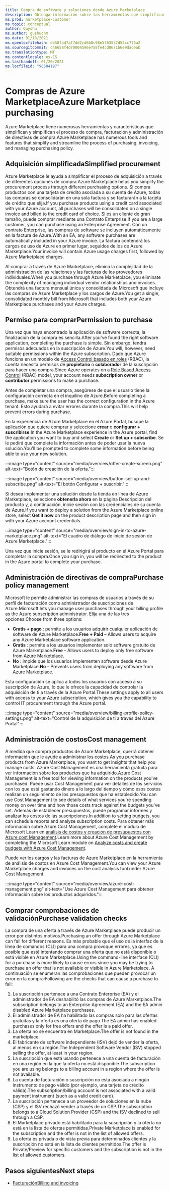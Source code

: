 ```yaml
---
title: Compra de software y soluciones desde Azure Marketplace
description: Obtenga información sobre las herramientas que simplifican y agilizan las compras y la administración de software en Azure Marketplace.
ms.prod: marketplace-customer
ms.topic: conceptual
author: Guyshu
ms.author: gushuchm
ms.date: 01/18/2021
ms.openlocfilehash: de58fad7af7dd2cd6b8c98e5763557d54cc776a2
ms.sourcegitcommit: c46658f4d70004596e758fe4cd8671b6e9dadeab
ms.translationtype: MT
ms.contentlocale: es-ES
ms.lasthandoff: 01/20/2021
ms.locfileid: "98584197"
---
```

# <a name="azure-marketplace-purchasing"></a><span data-ttu-id="a4254-103">Compras de Azure Marketplace</span><span class="sxs-lookup"><span data-stu-id="a4254-103">Azure Marketplace purchasing</span></span>

<span data-ttu-id="a4254-104">Azure Marketplace tiene numerosas herramientas y características que simplifican y simplifican el proceso de compra, facturación y administración de directivas de compra.</span><span class="sxs-lookup"><span data-stu-id="a4254-104">Azure Marketplace has numerous tools and features that simplify and streamline the process of purchasing, invoicing, and managing purchasing policy.</span></span>

## <a name="simplified-procurement"></a><span data-ttu-id="a4254-105">Adquisición simplificada</span><span class="sxs-lookup"><span data-stu-id="a4254-105">Simplified procurement</span></span>

<span data-ttu-id="a4254-106">Azure Marketplace le ayuda a simplificar el proceso de adquisición a través de diferentes opciones de compra.</span><span class="sxs-lookup"><span data-stu-id="a4254-106">Azure Marketplace helps you simplify the procurement process through different purchasing options.</span></span> <span data-ttu-id="a4254-107">Si compra productos con una tarjeta de crédito asociada a su cuenta de Azure, todas las compras se consolidarán en una sola factura y se facturarán a la tarjeta de crédito que elija.</span><span class="sxs-lookup"><span data-stu-id="a4254-107">If you purchase products using a credit card associated with your Azure account, all purchases will be consolidated on a single invoice and billed to the credit card of choice.</span></span> <span data-ttu-id="a4254-108">Si es un cliente de gran tamaño, puede comprar mediante una Contrato Enterprise.</span><span class="sxs-lookup"><span data-stu-id="a4254-108">If you are a large customer, you can purchase using an Enterprise Agreement.</span></span> <span data-ttu-id="a4254-109">Con un contrato Enterprise, las compras de software se incluyen automáticamente en la factura de Azure.</span><span class="sxs-lookup"><span data-stu-id="a4254-109">With an EA, any software purchases are automatically included in your Azure invoice.</span></span> <span data-ttu-id="a4254-110">La factura contendrá los cargos de uso de Azure en primer lugar, seguidos de los de Azure Marketplace.</span><span class="sxs-lookup"><span data-stu-id="a4254-110">Your invoice will contain Azure usage charges first, followed by Azure Marketplace charges.</span></span>

<span data-ttu-id="a4254-111">Al comprar a través de Azure Marketplace, elimina la complejidad de la administración de las relaciones y las facturas de los proveedores individuales.</span><span class="sxs-lookup"><span data-stu-id="a4254-111">When you purchase through Azure Marketplace, you eliminate the complexity of managing individual vendor relationships and invoices.</span></span> <span data-ttu-id="a4254-112">Obtendrá una factura mensual única y consolidada de Microsoft que incluye las compras de Azure Marketplace y los cargos de Azure.</span><span class="sxs-lookup"><span data-stu-id="a4254-112">You get a single, consolidated monthly bill from Microsoft that includes both your Azure Marketplace purchases and your Azure charges.</span></span>

## <a name="permission-to-purchase"></a><span data-ttu-id="a4254-113">Permiso para comprar</span><span class="sxs-lookup"><span data-stu-id="a4254-113">Permission to purchase</span></span>

<span data-ttu-id="a4254-114">Una vez que haya encontrado la aplicación de software correcta, la finalización de la compra es sencilla.</span><span class="sxs-lookup"><span data-stu-id="a4254-114">After you've found the right software application, completing the purchase is simple.</span></span> <span data-ttu-id="a4254-115">Sin embargo, tendrá permisos adecuados en la suscripción de Azure.</span><span class="sxs-lookup"><span data-stu-id="a4254-115">You will, however, need suitable permissions within the Azure subscription.</span></span> <span data-ttu-id="a4254-116">Dado que Azure funciona en un modelo de [Access Control basado en roles](/azure/role-based-access-control/overview) (RBAC), la cuenta necesita permisos de **propietario** o **colaborador** de la suscripción para hacer una compra.</span><span class="sxs-lookup"><span data-stu-id="a4254-116">Since Azure operates on a [Role Based Access Control](/azure/role-based-access-control/overview) (RBAC) model, your account needs **subscription owner** or **contributor** permissions to make a purchase.</span></span>

<span data-ttu-id="a4254-117">Antes de completar una compra, asegúrese de que el usuario tiene la configuración correcta en el inquilino de Azure.</span><span class="sxs-lookup"><span data-stu-id="a4254-117">Before completing a purchase, make sure the user has the correct configuration in the Azure tenant.</span></span> <span data-ttu-id="a4254-118">Esto ayudará a evitar errores durante la compra.</span><span class="sxs-lookup"><span data-stu-id="a4254-118">This will help prevent errors during purchase.</span></span>

<span data-ttu-id="a4254-119">En la experiencia de Azure Marketplace en el Azure Portal, busque la aplicación que quiere comprar y seleccione **crear** o **configurar + suscribirse**.</span><span class="sxs-lookup"><span data-stu-id="a4254-119">In the Azure Marketplace experience in the Azure portal, find the application you want to buy and select **Create** or **Set up + subscribe**.</span></span> <span data-ttu-id="a4254-120">Se le pedirá que complete la información antes de poder usar la nueva solución.</span><span class="sxs-lookup"><span data-stu-id="a4254-120">You'll be prompted to complete some information before being able to use your new solution.</span></span>

:::image type="content" source="media/overview/offer-create-screen.png" alt-text="Botón de creación de la oferta.":::

:::image type="content" source="media/overview/button-set-up-and-subscribe.png" alt-text="El botón Configurar + suscribir.":::

<span data-ttu-id="a4254-123">Si desea implementar una solución desde la tienda en línea de Azure Marketplace, seleccione **obtenerla ahora** en la página Descripción del producto y, a continuación, inicie sesión con las credenciales de su cuenta de Azure.</span><span class="sxs-lookup"><span data-stu-id="a4254-123">If you want to deploy a solution from the Azure Marketplace online store, select **Get it now** on the product description page and then sign in with your Azure account credentials.</span></span>

:::image type="content" source="media/overview/sign-in-to-azure-marketplace.png" alt-text="El cuadro de diálogo de inicio de sesión de Azure Marketplace.":::

<span data-ttu-id="a4254-125">Una vez que inicie sesión, se le redirigirá al producto en el Azure Portal para completar la compra.</span><span class="sxs-lookup"><span data-stu-id="a4254-125">Once you sign in, you will be redirected to the product in the Azure portal to complete your purchase.</span></span>

## <a name="purchase-policy-management"></a><span data-ttu-id="a4254-126">Administración de directivas de compra</span><span class="sxs-lookup"><span data-stu-id="a4254-126">Purchase policy management</span></span>

<span data-ttu-id="a4254-127">Microsoft le permite administrar las compras de usuarios a través de su perfil de facturación como administrador de suscripciones de Azure.</span><span class="sxs-lookup"><span data-stu-id="a4254-127">Microsoft lets you manage user purchases through your billing profile as the Azure subscription administrator.</span></span> <span data-ttu-id="a4254-128">Elija una de las tres opciones:</span><span class="sxs-lookup"><span data-stu-id="a4254-128">Choose from three options:</span></span>

- <span data-ttu-id="a4254-129">**Gratis + pago** : permite a los usuarios adquirir cualquier aplicación de software de Azure Marketplace.</span><span class="sxs-lookup"><span data-stu-id="a4254-129">**Free + Paid** – Allows users to acquire any Azure Marketplace software application.</span></span>
- <span data-ttu-id="a4254-130">**Gratis** : permite a los usuarios implementar solo software gratuito de Azure Marketplace.</span><span class="sxs-lookup"><span data-stu-id="a4254-130">**Free** – Allows users to deploy only free software from Azure Marketplace.</span></span>
- <span data-ttu-id="a4254-131">**No** : impide que los usuarios implementen software desde Azure Marketplace.</span><span class="sxs-lookup"><span data-stu-id="a4254-131">**No** – Prevents users from deploying any software from Azure Marketplace.</span></span>

<span data-ttu-id="a4254-132">Esta configuración se aplica a todos los usuarios con acceso a su suscripción de Azure, lo que le ofrece la capacidad de controlar la adquisición de ti a través de la Azure Portal.</span><span class="sxs-lookup"><span data-stu-id="a4254-132">These settings apply to all users with access to your Azure subscription, which gives you the capability to control IT procurement through the Azure portal.</span></span>

:::image type="content" source="media/overview/billing-profile-policy-settings.png" alt-text="Control de la adquisición de ti a través del Azure Portal":::

## <a name="cost-management"></a><span data-ttu-id="a4254-134">Administración de costos</span><span class="sxs-lookup"><span data-stu-id="a4254-134">Cost management</span></span>

<span data-ttu-id="a4254-135">A medida que compra productos de Azure Marketplace, querrá obtener información que le ayude a administrar los costos.</span><span class="sxs-lookup"><span data-stu-id="a4254-135">As you purchase products from Azure Marketplace, you want to get insights that help you manage costs.</span></span> <span data-ttu-id="a4254-136">Azure Cost Management es una herramienta gratuita para ver información sobre los productos que ha adquirido.</span><span class="sxs-lookup"><span data-stu-id="a4254-136">Azure Cost Management is a free tool for viewing information on the products you've purchased.</span></span> <span data-ttu-id="a4254-137">Puede usar Cost Management para ver detalles de los servicios con los que está gastando dinero a lo largo del tiempo y cómo esos costos realizan un seguimiento de los presupuestos que ha establecido.</span><span class="sxs-lookup"><span data-stu-id="a4254-137">You can use Cost Management to see details of what services you're spending money on over time and how those costs track against the budgets you've set.</span></span> <span data-ttu-id="a4254-138">Además de establecer presupuestos, puede programar informes y analizar los costos de las suscripciones.</span><span class="sxs-lookup"><span data-stu-id="a4254-138">In addition to setting budgets, you can schedule reports and analyze subscription costs.</span></span> <span data-ttu-id="a4254-139">Para obtener más información sobre Azure Cost Management, complete el módulo de Microsoft Learn en [análisis de costos y creación de presupuestos con Azure cost Management](/learn/modules/analyze-costs-create-budgets-azure-cost-management/).</span><span class="sxs-lookup"><span data-stu-id="a4254-139">Learn more about Azure Cost Management by completing the Microsoft Learn module on [Analyze costs and create budgets with Azure Cost Management](/learn/modules/analyze-costs-create-budgets-azure-cost-management/).</span></span>

<span data-ttu-id="a4254-140">Puede ver los cargos y las facturas de Azure Marketplace en la herramienta de análisis de costos en Azure Cost Management.</span><span class="sxs-lookup"><span data-stu-id="a4254-140">You can view your Azure Marketplace charges and invoices on the cost analysis tool under Azure Cost Management.</span></span>

:::image type="content" source="media/overview/azure-cost-management.png" alt-text="Use Azure Cost Management para obtener información sobre los productos adquiridos.":::

## <a name="purchase-validation-checks"></a><span data-ttu-id="a4254-142">Comprar comprobaciones de validación</span><span class="sxs-lookup"><span data-stu-id="a4254-142">Purchase validation checks</span></span>

<span data-ttu-id="a4254-143">La compra de una oferta a través de Azure Marketplace puede producir un error por distintos motivos.</span><span class="sxs-lookup"><span data-stu-id="a4254-143">Purchasing an offer through Azure Marketplace can fail for different reasons.</span></span> <span data-ttu-id="a4254-144">Es más probable que el uso de la interfaz de la línea de comandos (CLI) para una compra provoque errores, ya que es posible que esté intentando comprar una oferta que no está disponible o está visible en Azure Marketplace.</span><span class="sxs-lookup"><span data-stu-id="a4254-144">Using the command-line interface (CLI) for a purchase is more likely to cause errors since you may be trying to purchase an offer that is not available or visible in Azure Marketplace.</span></span> <span data-ttu-id="a4254-145">A continuación se enumeran las comprobaciones que pueden provocar un error en la compra:</span><span class="sxs-lookup"><span data-stu-id="a4254-145">Following are the checks that can cause a purchase to fail:</span></span>

1. <span data-ttu-id="a4254-146">La suscripción pertenece a una Contrato Enterprise (EA) y el administrador de EA deshabilitó las compras de Azure Marketplace.</span><span class="sxs-lookup"><span data-stu-id="a4254-146">The subscription belongs to an Enterprise Agreement (EA) and the EA admin disabled Azure Marketplace purchases.</span></span>
1. <span data-ttu-id="a4254-147">El administrador de EA ha habilitado las compras solo para las ofertas gratuitas y la oferta es una oferta de pago.</span><span class="sxs-lookup"><span data-stu-id="a4254-147">The EA admin has enabled purchases only for free offers and the offer is a paid offer.</span></span>
1. <span data-ttu-id="a4254-148">La oferta no se encuentra en Marketplace.</span><span class="sxs-lookup"><span data-stu-id="a4254-148">The offer is not found in the marketplace.</span></span>
1. <span data-ttu-id="a4254-149">El fabricante de software independiente (ISV) dejó de vender la oferta, al menos en su región.</span><span class="sxs-lookup"><span data-stu-id="a4254-149">The Independent Software Vendor (ISV) stopped selling the offer, at least in your region.</span></span>
1. <span data-ttu-id="a4254-150">La suscripción que está usando pertenece a una cuenta de facturación en una región en la que la oferta no está disponible.</span><span class="sxs-lookup"><span data-stu-id="a4254-150">The subscription you are using belongs to a billing account in a region where the offer is not available.</span></span>
1. <span data-ttu-id="a4254-151">La cuenta de facturación o suscripción no está asociada a ningún instrumento de pago válido (por ejemplo, una tarjeta de crédito válida).</span><span class="sxs-lookup"><span data-stu-id="a4254-151">The subscription/billing account is not associated with a valid payment instrument (such as a valid credit card).</span></span>
1. <span data-ttu-id="a4254-152">La suscripción pertenece a un proveedor de soluciones en la nube (CSP) y el ISV rechazó vender a través de un CSP.</span><span class="sxs-lookup"><span data-stu-id="a4254-152">The subscription belongs to a Cloud Solution Provider (CSP) and the ISV declined to sell through a CSP.</span></span>
1. <span data-ttu-id="a4254-153">El Marketplace privado está habilitado para la suscripción y la oferta no está en la lista de ofertas permitidas.</span><span class="sxs-lookup"><span data-stu-id="a4254-153">Private Marketplace is enabled for the subscription and the offer is not in the list of allowed offers.</span></span>
1. <span data-ttu-id="a4254-154">La oferta es privada o de vista previa para determinados clientes y la suscripción no está en la lista de clientes permitidos.</span><span class="sxs-lookup"><span data-stu-id="a4254-154">The offer is Private/Preview for specific customers and the subscription is not in the list of allowed customers.</span></span>

## <a name="next-steps"></a><span data-ttu-id="a4254-155">Pasos siguientes</span><span class="sxs-lookup"><span data-stu-id="a4254-155">Next steps</span></span>

- [<span data-ttu-id="a4254-156">Facturación</span><span class="sxs-lookup"><span data-stu-id="a4254-156">Billing and invoicing</span></span>](billing-invoicing.md)